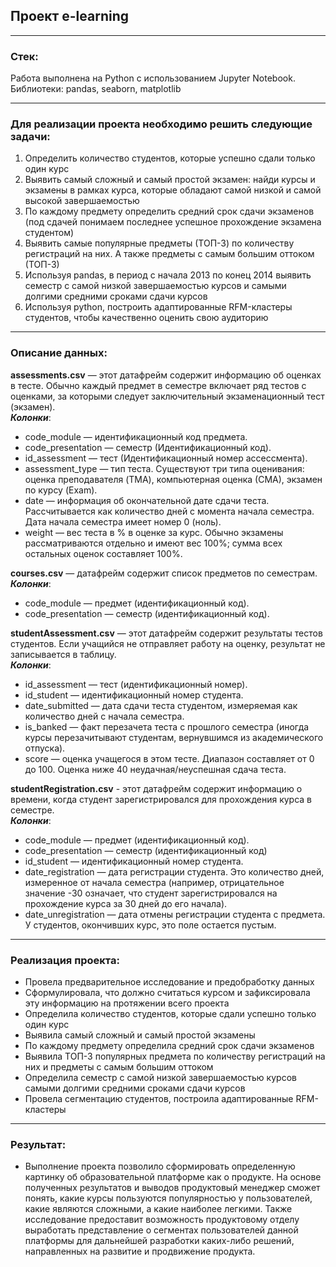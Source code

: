 ## **Проект e-learning**
<hr>

### Стек:
Работа выполнена на Python с использованием Jupyter Notebook. Библиотеки: pandas, seaborn, matplotlib

<hr>

### Для реализации проекта необходимо решить следующие задачи:

1. Определить количество студентов, которые успешно сдали только один курс
2. Выявить самый сложный и самый простой экзамен: найди курсы и экзамены в рамках курса, которые обладают самой низкой и самой высокой завершаемостью
3. По каждому предмету определить средний срок сдачи экзаменов (под сдачей понимаем последнее успешное прохождение экзамена студентом)
4. Выявить самые популярные предметы (ТОП-3) по количеству регистраций на них. А также предметы с самым большим оттоком (ТОП-3)
5. Используя pandas, в период с начала 2013 по конец 2014 выявить семестр с самой низкой завершаемостью курсов и самыми долгими средними сроками сдачи курсов
6. Используя python, построить адаптированные RFM-кластеры студентов, чтобы качественно оценить свою аудиторию

<hr>

### Описание данных:

<strong>assessments.csv</strong> — этот датафрейм содержит информацию об оценках в тесте. Обычно каждый предмет в семестре включает ряд тестов с оценками, за которыми следует заключительный экзаменационный тест (экзамен).  
<strong>*Колонки*</strong>:
- code_module — идентификационный код предмета.
- code_presentation — семестр (Идентификационный код).
- id_assessment — тест (Идентификационный номер ассессмента).
- assessment_type — тип теста. Существуют три типа оценивания: оценка преподавателя (TMA), компьютерная оценка (СМА), экзамен по курсу (Exam).
- date — информация об окончательной дате сдачи теста. Рассчитывается как количество дней с момента начала семестра. Дата начала семестра имеет номер 0 (ноль).
- weight — вес теста в % в оценке за курс. Обычно экзамены рассматриваются отдельно и имеют вес 100%; сумма всех остальных оценок составляет 100%.

<strong>courses.csv</strong> — датафрейм содержит список предметов по семестрам.  
<strong>*Колонки*</strong>:
- code_module — предмет (идентификационный код).
- code_presentation — семестр (идентификационный код).

<strong>studentAssessment.csv</strong> — этот датафрейм содержит результаты тестов студентов. Если учащийся не отправляет работу на оценку, результат не записывается в таблицу.  
<strong>*Колонки*</strong>:
- id_assessment — тест (идентификационный номер).
- id_student — идентификационный номер студента.
- date_submitted — дата сдачи теста студентом, измеряемая как количество дней с начала семестра.
- is_banked — факт перезачета теста с прошлого семестра (иногда курсы перезачитывают студентам, вернувшимся из академического отпуска).
- score — оценка учащегося в этом тесте. Диапазон составляет от 0 до 100. Оценка ниже 40 неудачная/неуспешная сдача теста.

<strong>studentRegistration.csv</strong> - этот датафрейм содержит информацию о времени, когда студент зарегистрировался для прохождения курса в семестре.  
<strong>*Колонки*</strong>:
- code_module — предмет (идентификационный код).
- code_presentation — семестр (идентификационный код)
- id_student — идентификационный номер студента.
- date_registration — дата регистрации студента. Это количество дней, измеренное от начала семестра (например, отрицательное значение -30 означает, что студент зарегистрировался на прохождение курса за 30 дней до его начала).
- date_unregistration — дата отмены регистрации студента с предмета. У студентов, окончивших курс, это поле остается пустым.


<hr>

### Реализация проекта:
- Провела предварительное исследование и предобработку данных
- Сформулировала, что должно считаться курсом и зафиксировала эту информацию на протяжении всего проекта
- Определила количество студентов, которые сдали успешно только один курс
- Выявила самый сложный и самый простой экзамены
- По каждому предмету определила средний срок сдачи экзаменов
- Выявила ТОП-3 популярных предмета по количеству регистраций на них и предметы с самым большим оттоком
- Определила семестр с самой низкой завершаемостью курсов самыми долгими средними сроками сдачи курсов
- Провела сегментацию студентов, построила адаптированные RFM-кластеры

<hr>

### Результат:
- Выполнение проекта позволило сформировать определенную картинку об образовательной платформе как о продукте. На основе полученных результатов и выводов продуктовый менеджер сможет понять, какие курсы пользуются популярностью у пользователей, какие являются сложными, а какие наиболее легкими. Также исследование предоставит возможность продуктовому отделу выработать представление о сегментах пользователей данной платформы для дальнейшей разработки каких-либо решений, направленных на развитие и продвижение продукта. 
